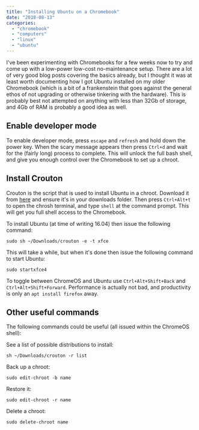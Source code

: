 ```yaml
---
title: "Installing Ubuntu on a Chromebook"
date: "2018-08-13"
categories: 
  - "chromebook"
  - "computers"
  - "linux"
  - "ubuntu"
---
```


I've been experimenting with Chromebooks for a few weeks now to try and come up with a low-power low-cost no-maintenance setup. There are a lot of very good blog posts covering the basics already, but I thought it was at least worth documenting how I got Ubuntu installed on my older Chromebook (which is a bit of a frankenstein that goes against the general ethos of not upgrading or otherwise tinkering with the hardware). This is probably best not attempted on anything with less than 32Gb of storage, and 4Gb of RAM is probably a good idea as well.

## Enable developer mode

To enable developer mode, press `escape` and `refresh` and hold down the power key. When the scary message appears then press `Ctrl+d` and wait for the (fairly long) process to complete. This will unlock the full bash shell, and give you enough control over the Chromebook to set up a chroot.

## Install Crouton

Crouton is the script that is used to install Ubuntu in a chroot. Download it from [here](http://goo.gl/fd3zc) and ensure it's in your downloads folder. Then press `Ctrl+Alt+t` to open the chrosh terminal, and type `shell` at the command prompt. This will get you full shell access to the Chromebook.

To install Ubuntu (at time of writing 16.04) then issue the following command:

```
sudo sh ~/Downloads/crouton -e -t xfce
```

This will take a while, but when it's done then issue the following command to start Ubuntu:

```
sudo startxfce4
```

To toggle between ChromeOS and Ubuntu use `Ctrl+Alt+Shift+Back` and `Ctrl+Alt+Shift+Forward`. Performance is actually not bad, and productivity is only an `apt install firefox` away.

## Other useful commands

The following commands could be useful (all issued within the ChromeOS shell):

See a list of possible distributions to install:

`sh ~/Downloads/crouton -r list`

Back up a chroot:

`sudo edit-chroot -b name`

Restore it:

`sudo edit-chroot -r name`

Delete a chroot:

`sudo delete-chroot name`
